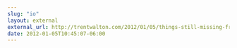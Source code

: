 ```yaml
---
slug: "io"
layout: external
external_url: http://trentwalton.com/2012/01/05/things-still-missing-from-css/
date: 2012-01-05T10:45:07-06:00
---
```


